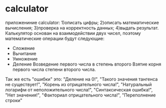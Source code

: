 # calculator
приложениние calculator:
1)описать цифры;
2)описать математические вычисления;
3)проверка на корректность данных; 
4)выдать результат. 
Калькулятор основан на взаимодействии двух чисел, 
поэтому математические операции будут следующие:
 - Сложение
 - Вычитание
 - Умножение
 - Деление
Возведение первого числа в степень второго
Взятие корня первого числа степени второго числа.

Так же есть "ошибки" это:
                           "Деление на 0!",
                           "Такого значения тангенса не существует!",
                           "Корень из отрицательного числа!",
                           "Натуральный логарифм от неположительного числа!",
                           "Синтаксическая ошибка!",
                           "Нет значения!",
                           "Факториал отрицательного числа!",
                           "Переполнение строки"

